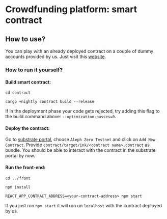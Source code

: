 # Crowdfunding platform: smart contract

## How to use?

You can play with an already deployed contract on a couple of dummy accounts 
provided by us.
Just visit this [website](https://bartlomiejbloniarz.github.io/crowdfunding-ink/).

### How to run it yourself?

#### Build smart contract:

`cd contract`

`cargo +nightly contract build --release`

If in the deployment phase your code gets rejected,
try adding this flag to the build command above:
`--optimization-passes=0`.

#### Deploy the contract:

Go to [substrate portal](https://contracts-ui.substrate.io/), 
choose `Aleph Zero Testnet` and click on `Add New Contract`.
Provide `contract/target/ink/<contract name>.contract` as bundle.
You should be able to interact with the contract in the substrate
portal by now.

#### Run the front-end:

`cd ../front`

`npm install`

`REACT_APP_CONTRACT_ADDRESS=<your-contract-address> npm start`

If you just run
`npm start` it will run on `localhost` with the contract deployed by us.